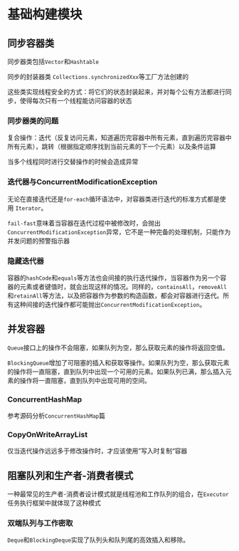 # 基础构建模块

## 同步容器类
同步器类包括`Vector`和`Hashtable`

同步的封装器类 `Collections.synchronizedXxx`等工厂方法创建的

这些类实现线程安全的方式：将它们的状态封装起来，并对每个公有方法都进行同步，使得每次只有一个线程能访问容器的状态

### 同步器类的问题
复合操作：迭代（反复访问元素，知道遍历完容器中所有元素，直到遍历完容器中所有元素），跳转（根据指定顺序找到当前元素的下一个元素）以及条件运算

当多个线程同时进行交替操作的时候会造成异常

### 迭代器与ConcurrentModificationException
无论在直接迭代还是`for-each`循环语法中，对容器类进行迭代的标准方式都是使用 `Iterator`。

`fail-fast`意味着当容器在迭代过程中被修改时，会抛出`ConcurrentModificationException`异常，它不是一种完备的处理机制，只能作为并发问题的预警指示器

### 隐藏迭代器
容器的`hashCode`和`equals`等方法也会间接的执行迭代操作，当容器作为另一个容器的元素或者键值时，就会出现这样的情况。同样的，`containsAll`，`removeAll`和`retainAll`等方法，以及把容器作为参数的构造函数，都会对容器进行迭代。所有这种间接的迭代操作都可能抛出`ConcurrentModificationException`。

## 并发容器
`Queue`接口上的操作不会阻塞，如果队列为空，那么获取元素的操作将返回空值。

`BlockingQueue`增加了可阻塞的插入和获取等操作。如果队列为空，那么获取元素的操作将一直阻塞，直到队列中出现一个可用的元素。如果队列已满，那么插入元素的操作将一直阻塞，直到队列中出现可用的空间。

### ConcurrentHashMap
参考源码分析`ConcurrentHashMap`篇

### CopyOnWriteArrayList
仅当迭代操作远远多于修改操作时，才应该使用”写入时复制“容器

## 阻塞队列和生产者-消费者模式
一种最常见的生产者-消费者设计模式就是线程池和工作队列的组合，在`Executor`任务执行框架中就体现了这种模式

### 双端队列与工作密取
`Deque`和`BlockingDeque`实现了队列头和队列尾的高效插入和移除。
